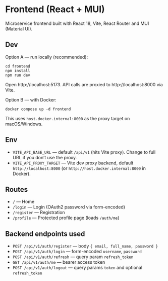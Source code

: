 # Frontend (React + MUI)

Microservice frontend built with React 18, Vite, React Router and MUI (Material UI).

## Dev

Option A — run locally (recommended):

```
cd frontend
npm install
npm run dev
```

Open http://localhost:5173. API calls are proxied to http://localhost:8000 via Vite.

Option B — with Docker:

```
docker compose up -d frontend
```

This uses `host.docker.internal:8000` as the proxy target on macOS/Windows.

## Env

- `VITE_API_BASE_URL` — default `/api/v1` (hits Vite proxy). Change to full URL if you don’t use the proxy.
- `VITE_API_PROXY_TARGET` — Vite dev proxy backend, default `http://localhost:8000` (or `http://host.docker.internal:8000` in Docker).

## Routes

- `/` — Home
- `/login` — Login (OAuth2 password via form-encoded)
- `/register` — Registration
- `/profile` — Protected profile page (loads `/auth/me`)

## Backend endpoints used

- `POST /api/v1/auth/register` — body `{ email, full_name, password }`
- `POST /api/v1/auth/login` — form-encoded `username`, `password`
- `POST /api/v1/auth/refresh` — query param `refresh_token`
- `GET /api/v1/auth/me` — bearer access token
- `POST /api/v1/auth/logout` — query params `token` and optional `refresh_token`
